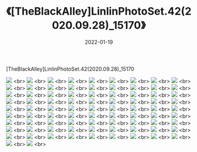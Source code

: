 ﻿---
layout: post
title:  《[TheBlackAlley]LinlinPhotoSet.42(2020.09.28)_15170》
date:   2022-01-19
img: http://imgx.orgx.ga/漏D/2022/[TheBlackAlley]LinlinPhotoSet.42(2020.09.28)_15170/000.jpg
categories: [美女, 清纯, 唯美]
---

[TheBlackAlley]LinlinPhotoSet.42(2020.09.28)_15170

  ![](http://imgx.orgx.ga/漏D/2022/[TheBlackAlley]LinlinPhotoSet.42(2020.09.28)_15170/001.jpg) <br> ![](http://imgx.orgx.ga/漏D/2022/[TheBlackAlley]LinlinPhotoSet.42(2020.09.28)_15170/002.jpg) <br> ![](http://imgx.orgx.ga/漏D/2022/[TheBlackAlley]LinlinPhotoSet.42(2020.09.28)_15170/003.jpg) <br> ![](http://imgx.orgx.ga/漏D/2022/[TheBlackAlley]LinlinPhotoSet.42(2020.09.28)_15170/004.jpg) <br> ![](http://imgx.orgx.ga/漏D/2022/[TheBlackAlley]LinlinPhotoSet.42(2020.09.28)_15170/005.jpg) <br> ![](http://imgx.orgx.ga/漏D/2022/[TheBlackAlley]LinlinPhotoSet.42(2020.09.28)_15170/006.jpg) <br> ![](http://imgx.orgx.ga/漏D/2022/[TheBlackAlley]LinlinPhotoSet.42(2020.09.28)_15170/007.jpg) <br> ![](http://imgx.orgx.ga/漏D/2022/[TheBlackAlley]LinlinPhotoSet.42(2020.09.28)_15170/008.jpg) <br> ![](http://imgx.orgx.ga/漏D/2022/[TheBlackAlley]LinlinPhotoSet.42(2020.09.28)_15170/009.jpg) <br> ![](http://imgx.orgx.ga/漏D/2022/[TheBlackAlley]LinlinPhotoSet.42(2020.09.28)_15170/010.jpg) <br> ![](http://imgx.orgx.ga/漏D/2022/[TheBlackAlley]LinlinPhotoSet.42(2020.09.28)_15170/011.jpg) <br> ![](http://imgx.orgx.ga/漏D/2022/[TheBlackAlley]LinlinPhotoSet.42(2020.09.28)_15170/012.jpg) <br> ![](http://imgx.orgx.ga/漏D/2022/[TheBlackAlley]LinlinPhotoSet.42(2020.09.28)_15170/013.jpg) <br> ![](http://imgx.orgx.ga/漏D/2022/[TheBlackAlley]LinlinPhotoSet.42(2020.09.28)_15170/014.jpg) <br> ![](http://imgx.orgx.ga/漏D/2022/[TheBlackAlley]LinlinPhotoSet.42(2020.09.28)_15170/015.jpg) <br> ![](http://imgx.orgx.ga/漏D/2022/[TheBlackAlley]LinlinPhotoSet.42(2020.09.28)_15170/016.jpg) <br> ![](http://imgx.orgx.ga/漏D/2022/[TheBlackAlley]LinlinPhotoSet.42(2020.09.28)_15170/017.jpg) <br> ![](http://imgx.orgx.ga/漏D/2022/[TheBlackAlley]LinlinPhotoSet.42(2020.09.28)_15170/018.jpg) <br> ![](http://imgx.orgx.ga/漏D/2022/[TheBlackAlley]LinlinPhotoSet.42(2020.09.28)_15170/019.jpg) <br> ![](http://imgx.orgx.ga/漏D/2022/[TheBlackAlley]LinlinPhotoSet.42(2020.09.28)_15170/020.jpg) <br> ![](http://imgx.orgx.ga/漏D/2022/[TheBlackAlley]LinlinPhotoSet.42(2020.09.28)_15170/021.jpg) <br> ![](http://imgx.orgx.ga/漏D/2022/[TheBlackAlley]LinlinPhotoSet.42(2020.09.28)_15170/022.jpg) <br> ![](http://imgx.orgx.ga/漏D/2022/[TheBlackAlley]LinlinPhotoSet.42(2020.09.28)_15170/023.jpg) <br> ![](http://imgx.orgx.ga/漏D/2022/[TheBlackAlley]LinlinPhotoSet.42(2020.09.28)_15170/024.jpg) <br> ![](http://imgx.orgx.ga/漏D/2022/[TheBlackAlley]LinlinPhotoSet.42(2020.09.28)_15170/025.jpg) <br> ![](http://imgx.orgx.ga/漏D/2022/[TheBlackAlley]LinlinPhotoSet.42(2020.09.28)_15170/026.jpg) <br> ![](http://imgx.orgx.ga/漏D/2022/[TheBlackAlley]LinlinPhotoSet.42(2020.09.28)_15170/027.jpg) <br> ![](http://imgx.orgx.ga/漏D/2022/[TheBlackAlley]LinlinPhotoSet.42(2020.09.28)_15170/028.jpg) <br> ![](http://imgx.orgx.ga/漏D/2022/[TheBlackAlley]LinlinPhotoSet.42(2020.09.28)_15170/029.jpg) <br> ![](http://imgx.orgx.ga/漏D/2022/[TheBlackAlley]LinlinPhotoSet.42(2020.09.28)_15170/030.jpg) <br> ![](http://imgx.orgx.ga/漏D/2022/[TheBlackAlley]LinlinPhotoSet.42(2020.09.28)_15170/031.jpg) <br> ![](http://imgx.orgx.ga/漏D/2022/[TheBlackAlley]LinlinPhotoSet.42(2020.09.28)_15170/032.jpg) <br> ![](http://imgx.orgx.ga/漏D/2022/[TheBlackAlley]LinlinPhotoSet.42(2020.09.28)_15170/033.jpg) <br> ![](http://imgx.orgx.ga/漏D/2022/[TheBlackAlley]LinlinPhotoSet.42(2020.09.28)_15170/034.jpg) <br> ![](http://imgx.orgx.ga/漏D/2022/[TheBlackAlley]LinlinPhotoSet.42(2020.09.28)_15170/035.jpg) <br> ![](http://imgx.orgx.ga/漏D/2022/[TheBlackAlley]LinlinPhotoSet.42(2020.09.28)_15170/036.jpg) <br> ![](http://imgx.orgx.ga/漏D/2022/[TheBlackAlley]LinlinPhotoSet.42(2020.09.28)_15170/037.jpg) <br> ![](http://imgx.orgx.ga/漏D/2022/[TheBlackAlley]LinlinPhotoSet.42(2020.09.28)_15170/038.jpg) <br> ![](http://imgx.orgx.ga/漏D/2022/[TheBlackAlley]LinlinPhotoSet.42(2020.09.28)_15170/039.jpg) <br> ![](http://imgx.orgx.ga/漏D/2022/[TheBlackAlley]LinlinPhotoSet.42(2020.09.28)_15170/040.jpg) <br> ![](http://imgx.orgx.ga/漏D/2022/[TheBlackAlley]LinlinPhotoSet.42(2020.09.28)_15170/041.jpg) <br> ![](http://imgx.orgx.ga/漏D/2022/[TheBlackAlley]LinlinPhotoSet.42(2020.09.28)_15170/042.jpg) <br> ![](http://imgx.orgx.ga/漏D/2022/[TheBlackAlley]LinlinPhotoSet.42(2020.09.28)_15170/043.jpg) <br> ![](http://imgx.orgx.ga/漏D/2022/[TheBlackAlley]LinlinPhotoSet.42(2020.09.28)_15170/044.jpg) <br> ![](http://imgx.orgx.ga/漏D/2022/[TheBlackAlley]LinlinPhotoSet.42(2020.09.28)_15170/045.jpg) <br> ![](http://imgx.orgx.ga/漏D/2022/[TheBlackAlley]LinlinPhotoSet.42(2020.09.28)_15170/046.jpg) <br> ![](http://imgx.orgx.ga/漏D/2022/[TheBlackAlley]LinlinPhotoSet.42(2020.09.28)_15170/047.jpg) <br> ![](http://imgx.orgx.ga/漏D/2022/[TheBlackAlley]LinlinPhotoSet.42(2020.09.28)_15170/048.jpg) <br> ![](http://imgx.orgx.ga/漏D/2022/[TheBlackAlley]LinlinPhotoSet.42(2020.09.28)_15170/049.jpg) <br> ![](http://imgx.orgx.ga/漏D/2022/[TheBlackAlley]LinlinPhotoSet.42(2020.09.28)_15170/050.jpg) <br> ![](http://imgx.orgx.ga/漏D/2022/[TheBlackAlley]LinlinPhotoSet.42(2020.09.28)_15170/051.jpg) <br> ![](http://imgx.orgx.ga/漏D/2022/[TheBlackAlley]LinlinPhotoSet.42(2020.09.28)_15170/052.jpg) <br> ![](http://imgx.orgx.ga/漏D/2022/[TheBlackAlley]LinlinPhotoSet.42(2020.09.28)_15170/053.jpg) <br> ![](http://imgx.orgx.ga/漏D/2022/[TheBlackAlley]LinlinPhotoSet.42(2020.09.28)_15170/054.jpg) <br> ![](http://imgx.orgx.ga/漏D/2022/[TheBlackAlley]LinlinPhotoSet.42(2020.09.28)_15170/055.jpg) <br> ![](http://imgx.orgx.ga/漏D/2022/[TheBlackAlley]LinlinPhotoSet.42(2020.09.28)_15170/056.jpg) <br> ![](http://imgx.orgx.ga/漏D/2022/[TheBlackAlley]LinlinPhotoSet.42(2020.09.28)_15170/057.jpg) <br> ![](http://imgx.orgx.ga/漏D/2022/[TheBlackAlley]LinlinPhotoSet.42(2020.09.28)_15170/058.jpg) <br> ![](http://imgx.orgx.ga/漏D/2022/[TheBlackAlley]LinlinPhotoSet.42(2020.09.28)_15170/059.jpg) <br> ![](http://imgx.orgx.ga/漏D/2022/[TheBlackAlley]LinlinPhotoSet.42(2020.09.28)_15170/060.jpg) <br> ![](http://imgx.orgx.ga/漏D/2022/[TheBlackAlley]LinlinPhotoSet.42(2020.09.28)_15170/061.jpg) <br> ![](http://imgx.orgx.ga/漏D/2022/[TheBlackAlley]LinlinPhotoSet.42(2020.09.28)_15170/062.jpg) <br> ![](http://imgx.orgx.ga/漏D/2022/[TheBlackAlley]LinlinPhotoSet.42(2020.09.28)_15170/063.jpg) <br> ![](http://imgx.orgx.ga/漏D/2022/[TheBlackAlley]LinlinPhotoSet.42(2020.09.28)_15170/064.jpg) <br> ![](http://imgx.orgx.ga/漏D/2022/[TheBlackAlley]LinlinPhotoSet.42(2020.09.28)_15170/065.jpg) <br> ![](http://imgx.orgx.ga/漏D/2022/[TheBlackAlley]LinlinPhotoSet.42(2020.09.28)_15170/066.jpg) <br> ![](http://imgx.orgx.ga/漏D/2022/[TheBlackAlley]LinlinPhotoSet.42(2020.09.28)_15170/067.jpg) <br> ![](http://imgx.orgx.ga/漏D/2022/[TheBlackAlley]LinlinPhotoSet.42(2020.09.28)_15170/068.jpg) <br> ![](http://imgx.orgx.ga/漏D/2022/[TheBlackAlley]LinlinPhotoSet.42(2020.09.28)_15170/069.jpg) <br> ![](http://imgx.orgx.ga/漏D/2022/[TheBlackAlley]LinlinPhotoSet.42(2020.09.28)_15170/070.jpg) <br> ![](http://imgx.orgx.ga/漏D/2022/[TheBlackAlley]LinlinPhotoSet.42(2020.09.28)_15170/071.jpg) <br> ![](http://imgx.orgx.ga/漏D/2022/[TheBlackAlley]LinlinPhotoSet.42(2020.09.28)_15170/072.jpg) <br> ![](http://imgx.orgx.ga/漏D/2022/[TheBlackAlley]LinlinPhotoSet.42(2020.09.28)_15170/073.jpg) <br> ![](http://imgx.orgx.ga/漏D/2022/[TheBlackAlley]LinlinPhotoSet.42(2020.09.28)_15170/074.jpg) <br> ![](http://imgx.orgx.ga/漏D/2022/[TheBlackAlley]LinlinPhotoSet.42(2020.09.28)_15170/075.jpg) <br> ![](http://imgx.orgx.ga/漏D/2022/[TheBlackAlley]LinlinPhotoSet.42(2020.09.28)_15170/076.jpg) <br> ![](http://imgx.orgx.ga/漏D/2022/[TheBlackAlley]LinlinPhotoSet.42(2020.09.28)_15170/077.jpg) <br> ![](http://imgx.orgx.ga/漏D/2022/[TheBlackAlley]LinlinPhotoSet.42(2020.09.28)_15170/078.jpg) <br> ![](http://imgx.orgx.ga/漏D/2022/[TheBlackAlley]LinlinPhotoSet.42(2020.09.28)_15170/079.jpg) <br> ![](http://imgx.orgx.ga/漏D/2022/[TheBlackAlley]LinlinPhotoSet.42(2020.09.28)_15170/080.jpg) <br> ![](http://imgx.orgx.ga/漏D/2022/[TheBlackAlley]LinlinPhotoSet.42(2020.09.28)_15170/081.jpg) <br> ![](http://imgx.orgx.ga/漏D/2022/[TheBlackAlley]LinlinPhotoSet.42(2020.09.28)_15170/082.jpg) <br> ![](http://imgx.orgx.ga/漏D/2022/[TheBlackAlley]LinlinPhotoSet.42(2020.09.28)_15170/083.jpg) <br>